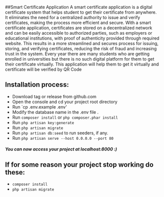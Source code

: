 ##Smart Certificate Application
A smart certificate application is a digital certificate system that helps student to get their 
certificate from anywhere. It eliminates the need for a centralized authority to issue and verify 
certificates, making the process more efficient and secure. With a smart certificate application, 
certificates are stored on a decentralized network and can be easily accessible to authorized 
parties, such as employers or educational institutions, with proof of authenticity provided 
through required website. This results in a more streamlined and secures process for issuing, 
storing, and verifying certificates, reducing the risk of fraud and increasing trust in the system.
Every year there are many students who are getting enrolled in universities but there is no such 
digital platform for them to get their certificate virtually. This application will help them to get it 
virtually and certificate will be verified by QR Code
## Installation process:
- Download tag or release from github.com 
- Open the console and cd your project root directory
- Run `cp .env.example .env'
- Modify the database name in the .env file .
- Run `composer install` or ```php composer.phar install```
- Run `php artisan key:generate` 
- Run `php artisan migrate`
- Run `php artisan db:seed` to run seeders, if any.
- Run `php artisan serve --host 0.0.0.0 --port 80`

##### You can now access your project at localhost:8000 :)

## If for some reason your project stop working do these:
- `composer install`
- `php artisan migrate`

